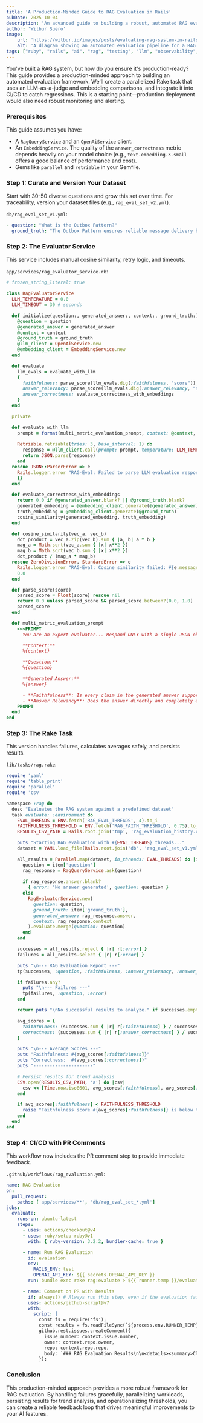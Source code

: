 ```yaml
---
title: 'A Production-Minded Guide to RAG Evaluation in Rails'
pubDate: 2025-10-04
description: 'An advanced guide to building a robust, automated RAG evaluation framework in Rails, with production-minded code for metrics, parallelization, and CI/CD integration.'
author: 'Wilbur Suero'
image:
    url: 'https://wilbur.io/images/posts/evaluating-rag-system-in-rails.png'
    alt: 'A diagram showing an automated evaluation pipeline for a RAG system.'
tags: ["ruby", "rails", "ai", "rag", "testing", "llm", "observability", "devops"]
---
```


You've built a RAG system, but how do you ensure it's production-ready? This guide provides a production-minded approach to building an automated evaluation framework. We'll create a parallelized Rake task that uses an LLM-as-a-judge and embedding comparisons, and integrate it into CI/CD to catch regressions. This is a starting point—production deployment would also need robust monitoring and alerting.

### Prerequisites

This guide assumes you have:
*   A `RagQueryService` and an `OpenAiService` client.
*   An `EmbeddingService`. The quality of the `answer_correctness` metric depends heavily on your model choice (e.g., `text-embedding-3-small` offers a good balance of performance and cost).
*   Gems like `parallel` and `retriable` in your Gemfile.

### Step 1: Curate and Version Your Dataset

Start with 30-50 diverse questions and grow this set over time. For traceability, version your dataset files (e.g., `rag_eval_set_v2.yml`).

`db/rag_eval_set_v1.yml`:
```yaml
- question: "What is the Outbox Pattern?"
  ground_truth: "The Outbox Pattern ensures reliable message delivery by saving messages to a database table as part of the local transaction, then publishing them from that table asynchronously."
```

### Step 2: The Evaluator Service

This service includes manual cosine similarity, retry logic, and timeouts.

`app/services/rag_evaluator_service.rb`:
```ruby
# frozen_string_literal: true

class RagEvaluatorService
  LLM_TEMPERATURE = 0.0
  LLM_TIMEOUT = 30 # seconds

  def initialize(question:, generated_answer:, context:, ground_truth:)
    @question = question
    @generated_answer = generated_answer
    @context = context
    @ground_truth = ground_truth
    @llm_client = OpenAiService.new
    @embedding_client = EmbeddingService.new
  end

  def evaluate
    llm_evals = evaluate_with_llm
    {
      faithfulness: parse_score(llm_evals.dig(:faithfulness, "score")),
      answer_relevancy: parse_score(llm_evals.dig(:answer_relevancy, "score")),
      answer_correctness: evaluate_correctness_with_embeddings
    }
  end

  private

  def evaluate_with_llm
    prompt = format(multi_metric_evaluation_prompt, context: @context, question: @question, answer: @generated_answer)
    
    Retriable.retriable(tries: 3, base_interval: 1) do
      response = @llm_client.call(prompt: prompt, temperature: LLM_TEMPERATURE, timeout: LLM_TIMEOUT)
      return JSON.parse(response)
    end
  rescue JSON::ParserError => e
    Rails.logger.error "RAG-Eval: Failed to parse LLM evaluation response: #{e.message}"
    {}
  end

  def evaluate_correctness_with_embeddings
    return 0.0 if @generated_answer.blank? || @ground_truth.blank?
    generated_embedding = @embedding_client.generate(@generated_answer)
    truth_embedding = @embedding_client.generate(@ground_truth)
    cosine_similarity(generated_embedding, truth_embedding)
  end

  def cosine_similarity(vec_a, vec_b)
    dot_product = vec_a.zip(vec_b).sum { |a, b| a * b }
    mag_a = Math.sqrt(vec_a.sum { |x| x**2 })
    mag_b = Math.sqrt(vec_b.sum { |x| x**2 })
    dot_product / (mag_a * mag_b)
  rescue ZeroDivisionError, StandardError => e
    Rails.logger.error "RAG-Eval: Cosine similarity failed: #{e.message}"
    0.0
  end

  def parse_score(score)
    parsed_score = Float(score) rescue nil
    return 0.0 unless parsed_score && parsed_score.between?(0.0, 1.0)
    parsed_score
  end

  def multi_metric_evaluation_prompt
    <<~PROMPT
      You are an expert evaluator... Respond ONLY with a single JSON object with two top-level keys: "faithfulness" and "answer_relevancy". Each key should contain a JSON object with a "score" (float from 0.0 to 1.0) and "reasoning" (string).

      **Context:**
      %{context}

      **Question:**
      %{question}

      **Generated Answer:**
      %{answer}

      - **Faithfulness**: Is every claim in the generated answer supported by the context?
      - **Answer Relevancy**: Does the answer directly and completely address the user's question?
    PROMPT
  end
end
```

### Step 3: The Rake Task

This version handles failures, calculates averages safely, and persists results.

`lib/tasks/rag.rake`:
```ruby
require 'yaml'
require 'table_print'
require 'parallel'
require 'csv'

namespace :rag do
  desc "Evaluates the RAG system against a predefined dataset"
  task evaluate: :environment do
    EVAL_THREADS = ENV.fetch('RAG_EVAL_THREADS', 4).to_i
    FAITHFULNESS_THRESHOLD = ENV.fetch('RAG_FAITH_THRESHOLD', 0.75).to_f
    RESULTS_CSV_PATH = Rails.root.join('tmp', 'rag_evaluation_history.csv')

    puts "Starting RAG evaluation with #{EVAL_THREADS} threads..."
    dataset = YAML.load_file(Rails.root.join('db', 'rag_eval_set_v1.yml'))

    all_results = Parallel.map(dataset, in_threads: EVAL_THREADS) do |item|
      question = item['question']
      rag_response = RagQueryService.ask(question)
      
      if rag_response.answer.blank?
        { error: 'No answer generated', question: question }
      else
        RagEvaluatorService.new(
          question: question,
          ground_truth: item['ground_truth'],
          generated_answer: rag_response.answer,
          context: rag_response.context
        ).evaluate.merge(question: question)
      end
    end

    successes = all_results.reject { |r| r[:error] }
    failures = all_results.select { |r| r[:error] }

    puts "\n--- RAG Evaluation Report ---"
    tp(successes, :question, :faithfulness, :answer_relevancy, :answer_correctness)

    if failures.any?
      puts "\n--- Failures ---"
      tp(failures, :question, :error)
    end

    return puts "\nNo successful results to analyze." if successes.empty?

    avg_scores = {
      faithfulness: (successes.sum { |r| r[:faithfulness] } / successes.size).round(3),
      correctness: (successes.sum { |r| r[:answer_correctness] } / successes.size).round(3)
    }

    puts "\n--- Average Scores ---"
    puts "Faithfulness: #{avg_scores[:faithfulness]}"
    puts "Correctness:  #{avg_scores[:correctness]}"
    puts "----------------------"

    # Persist results for trend analysis
    CSV.open(RESULTS_CSV_PATH, 'a') do |csv|
      csv << [Time.now.iso8601, avg_scores[:faithfulness], avg_scores[:correctness]]
    end

    if avg_scores[:faithfulness] < FAITHFULNESS_THRESHOLD
      raise "Faithfulness score #{avg_scores[:faithfulness]} is below the #{FAITHFULNESS_THRESHOLD} threshold!"
    end
  end
end
```

### Step 4: CI/CD with PR Comments

This workflow now includes the PR comment step to provide immediate feedback.

`.github/workflows/rag_evaluation.yml`:
```yaml
name: RAG Evaluation
on:
  pull_request:
    paths: ['app/services/**', 'db/rag_eval_set_*.yml']
jobs:
  evaluate:
    runs-on: ubuntu-latest
    steps:
      - uses: actions/checkout@v4
      - uses: ruby/setup-ruby@v1
        with: { ruby-version: 3.2.2, bundler-cache: true }

      - name: Run RAG Evaluation
        id: evaluation
        env:
          RAILS_ENV: test
          OPENAI_API_KEY: ${{ secrets.OPENAI_API_KEY }}
        run: bundle exec rake rag:evaluate > ${{ runner.temp }}/evaluation_results.txt

      - name: Comment on PR with Results
        if: always() # Always run this step, even if the evaluation fails
        uses: actions/github-script@v7
        with:
          script: |
            const fs = require('fs');
            const results = fs.readFileSync(`${process.env.RUNNER_TEMP}/evaluation_results.txt`, 'utf8');
            github.rest.issues.createComment({
              issue_number: context.issue.number,
              owner: context.repo.owner,
              repo: context.repo.repo,
              body: `### RAG Evaluation Results\n\n<details><summary>Click to expand</summary>\n\n```\n${results}\n```\n\n</details>`
            });
```

### Conclusion

This production-minded approach provides a more robust framework for RAG evaluation. By handling failures gracefully, parallelizing workloads, persisting results for trend analysis, and operationalizing thresholds, you can create a reliable feedback loop that drives meaningful improvements to your AI features.
